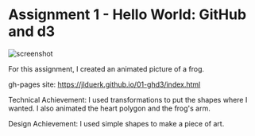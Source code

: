 Assignment 1 - Hello World: GitHub and d3  
===

![screenshot](https://images-wixmp-ed30a86b8c4ca887773594c2.wixmp.com/f/c936244b-b7a4-4ffd-ad31-cec38f306055/dedeq87-ecde0fa2-db15-4466-bd61-f3d851f9c7e4.png?token=eyJ0eXAiOiJKV1QiLCJhbGciOiJIUzI1NiJ9.eyJzdWIiOiJ1cm46YXBwOiIsImlzcyI6InVybjphcHA6Iiwib2JqIjpbW3sicGF0aCI6IlwvZlwvYzkzNjI0NGItYjdhNC00ZmZkLWFkMzEtY2VjMzhmMzA2MDU1XC9kZWRlcTg3LWVjZGUwZmEyLWRiMTUtNDQ2Ni1iZDYxLWYzZDg1MWY5YzdlNC5wbmcifV1dLCJhdWQiOlsidXJuOnNlcnZpY2U6ZmlsZS5kb3dubG9hZCJdfQ.XWD2Eq7T1uNPagEz8iGJDfUTc8KgN1Q7kpZmIEPtKQE)

For this assignment, I created an animated picture of a frog.

gh-pages site: https://jlduerk.github.io/01-ghd3/index.html

Technical Achievement:
I used transformations to put the shapes where I wanted. I also animated the heart polygon and the frog's arm.

Design Achievement:
I used simple shapes to make a piece of art.
